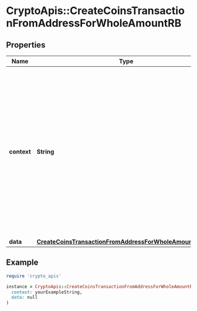 # CryptoApis::CreateCoinsTransactionFromAddressForWholeAmountRB

## Properties

| Name | Type | Description | Notes |
| ---- | ---- | ----------- | ----- |
| **context** | **String** | In batch situations the user can use the context to correlate responses with requests. This property is present regardless of whether the response was successful or returned as an error. &#x60;context&#x60; is specified by the user. | [optional] |
| **data** | [**CreateCoinsTransactionFromAddressForWholeAmountRBData**](CreateCoinsTransactionFromAddressForWholeAmountRBData.md) |  |  |

## Example

```ruby
require 'crypto_apis'

instance = CryptoApis::CreateCoinsTransactionFromAddressForWholeAmountRB.new(
  context: yourExampleString,
  data: null
)
```

